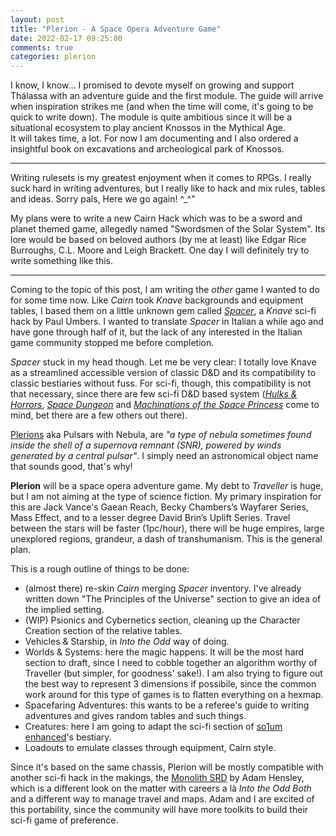 ```yaml
---
layout: post
title: "Plerion - A Space Opera Adventure Game"
date: 2022-02-17 09:25:00
comments: true
categories: plerion
---
```


I know, I know... I promised to devote myself on growing and support Thálassa with an adventure guide and the first module. The guide will arrive when inspiration strikes me (and when the time will come, it's going to be quick to write down). The module is quite ambitious since it will be a situational ecosystem to play ancient Knossos in the Mythical Age.  
It will takes time, a lot. For now I am documenting and I also ordered a insightful book on excavations and archeological park of Knossos.

---

Writing rulesets is my greatest enjoyment when it comes to RPGs. I really suck hard in writing adventures, but I really like to hack and mix rules, tables and ideas. Sorry pals, Here we go again! ^_^"

My plans were to write a new Cairn Hack which was to be a sword and planet themed game, allegedly named "Swordsmen of the Solar System". Its lore would be based on beloved authors (by me at least) like Edgar Rice Burroughs, C.L. Moore and Leigh Brackett. One day I will definitely try to write something like this.

---

Coming to the topic of this post, I am writing the *other* game I wanted to do for some time now. Like *Cairn* took *Knave* backgrounds and equipment tables, I based them on a little unknown gem called [*Spacer*](https://3rddog.itch.io/spacer-v2), a *Knave* sci-fi hack by Paul Umbers. I wanted to translate *Spacer* in Italian a while ago and have gone through half of it, but the lack of any interested in the Italian game community stopped me before completion.

*Spacer* stuck in my head though. Let me be very clear: I totally love Knave as a streamlined accessible version of classic D&D and its compatibility to classic bestiaries without fuss. For sci-fi, though, this compatibility is not that necessary, since there are few sci-fi D&D based system ([*Hulks & Horrors*](https://www.drivethrurpg.com/product/111781/Hulks-and-Horrors--Basic-Black-Edition), [*Space Dungeon*](https://www.drivethrurpg.com/product/271279/SPACE-DUNGEON-Book-I-Starsailors-and-Psionics) and [*Machinations of the Space Princess*](https://www.drivethrurpg.com/product/116412/Machinations-of-the-Space-Princess) come to mind, bet there are a few others out there).

[Plerions](https://en.wikipedia.org/wiki/Pulsar_wind_nebula) aka Pulsars with Nebula, are *"a type of nebula sometimes found inside the shell of a supernova remnant (SNR), powered by winds generated by a central pulsar"*. I simply need an astronomical object name that sounds good, that's why!

**Plerion** will be a space opera adventure game. My debt to *Traveller* is huge, but I am not aiming at the type of science fiction. My primary inspiration for this are Jack Vance's Gaean Reach, Becky Chambers’s Wayfarer Series, Mass Effect, and to a lesser degree David Brin’s Uplift Series. Travel between the stars will be faster (1pc/hour), there will be huge empires, large unexplored regions, grandeur, a dash of transhumanism. This is the general plan.

This is a rough outline of things to be done:

- (almost there) re-skin *Cairn* merging *Spacer* inventory. I've already written down "The Principles of the Universe" section to give an idea of the implied setting.
- (WIP) Psionics and Cybernetics section, cleaning up the Character Creation section of the relative tables.
- Vehicles & Starship, in *Into the Odd* way of doing.
- Worlds & Systems: here the magic happens. It will be the most hard section to draft, since I need to cobble together an algorithm worthy of Traveller (but simpler, for goodness' sake!). I am also trying to figure out the best way to represent 3 dimensions if possibile, since the common work around for this type of games is to flatten everything on a hexmap.
- Spacefaring Adventures: this wants to be a referee's guide to writing adventures and gives random tables and such things.
- Creatures: here I am going to adapt the sci-fi section of [so1um enhanced](https://so1umenhanced.zeruhur.space/)'s bestiary.
- Loadouts to emulate classes through equipment, Cairn style.

Since it's based on the same chassis, Plerion will be mostly compatible with another sci-fi hack in the makings, the [Monolith SRD](https://adam-hensley.github.io/Monolith/) by Adam Hensley, which is a different look on the matter with careers a là *Into the Odd Both* and a different way to manage travel and maps. Adam and I are excited of this portability, since the community will have more toolkits to build their sci-fi game of preference.